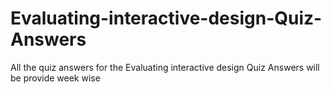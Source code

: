 # Evaluating-interactive-design-Quiz-Answers
All the quiz answers for the Evaluating interactive design Quiz Answers will be provide week wise

